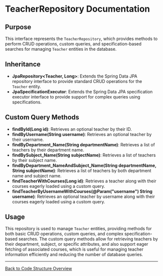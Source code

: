 # TeacherRepository Documentation

## Purpose

This interface represents the `TeacherRepository`, which provides methods to perform CRUD operations, custom queries, and specification-based searches for managing `Teacher` entities in the database.

## Inheritance

- **JpaRepository<Teacher, Long>**: Extends the Spring Data JPA repository interface to provide standard CRUD operations for the `Teacher` entity.
- **JpaSpecificationExecutor<Teacher>**: Extends the Spring Data JPA specification executor interface to provide support for complex queries using specifications.

## Custom Query Methods

- **findById(Long id)**: Retrieves an optional teacher by their ID.
- **findByUsername(String username)**: Retrieves an optional teacher by their username.
- **findByDepartment_Name(String departmentName)**: Retrieves a list of teachers by their department name.
- **findBySubject_Name(String subjectName)**: Retrieves a list of teachers by their subject name.
- **findByDepartment_NameAndSubject_Name(String departmentName, String subjectName)**: Retrieves a list of teachers by both department name and subject name.
- **findTeacherWithCourses(Long id)**: Retrieves a teacher along with their courses eagerly loaded using a custom query.
- **findTeacherByUsernameWithCourses(@Param("username") String username)**: Retrieves an optional teacher by username along with their courses eagerly loaded using a custom query.

## Usage

This repository is used to manage `Teacher` entities, providing methods for both basic CRUD operations, custom queries, and complex specification-based searches. The custom query methods allow for retrieving teachers by their department, subject, or specific attributes, and also support eager fetching of associated courses, which is useful for managing teacher information efficiently and reducing the number of database queries.

---

[Back to Code Structure Overview](../../../code-structure/code-structure.md)

